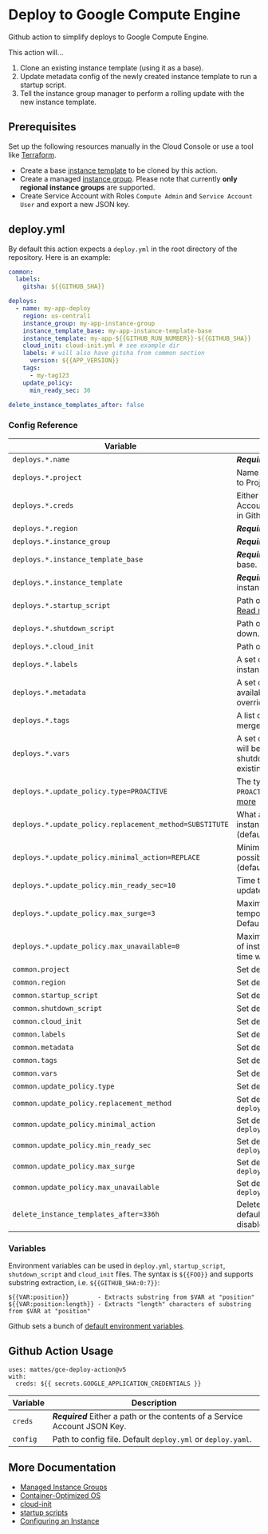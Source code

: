 # Deploy to Google Compute Engine

Github action to simplify deploys to Google Compute Engine. 

This action will...

1) Clone an existing instance template (using it as a base).
2) Update metadata config of the newly created instance template to run a startup script.
3) Tell the instance group manager to perform a rolling update with the new instance template.

## Prerequisites

Set up the following resources manually in the Cloud Console 
or use a tool like [Terraform](https://www.terraform.io).

* Create a base [instance template](https://cloud.google.com/compute/docs/instance-templates/) to be cloned by this action.
* Create a managed [instance group](https://cloud.google.com/compute/docs/instance-groups/). Please note that currently **only regional instance groups** are supported.
* Create Service Account with Roles `Compute Admin` and `Service Account User` and export a new JSON key.


## deploy.yml

By default this action expects a `deploy.yml` in the root directory of the repository.
Here is an example:

```yaml
common:
  labels:
    gitsha: ${{GITHUB_SHA}}

deploys:
  - name: my-app-deploy
    region: us-central1
    instance_group: my-app-instance-group
    instance_template_base: my-app-instance-template-base
    instance_template: my-app-${{GITHUB_RUN_NUMBER}}-${{GITHUB_SHA}}
    cloud_init: cloud-init.yml # see example dir
    labels: # will also have gitsha from common section
      version: ${{APP_VERSION}}
    tags:
      - my-tag123
    update_policy:
      min_ready_sec: 30

delete_instance_templates_after: false
```

### Config Reference

| Variable                                                | Description                                                                                                                                                                                                                                          |
|---------------------------------------------------------|------------------------------------------------------------------------------------------------------------------------------------------------------------------------------------------------------------------------------------------------------|
| `deploys.*.name`                                        | ***Required*** Name of the deploy                                                                                                                                                                                                                    |
| `deploys.*.project`                                     | Name of the Google Cloud project. Defaults to Project from Credentials.                                                                                                                                                                              |
| `deploys.*.creds`                                       | Either a path or the contents of a Service Account JSON Key. Required, if not specified in Github action.                                                                                                                                            |
| `deploys.*.region`                                      | ***Required*** Region of the instance group.                                                                                                                                                                                                         |
| `deploys.*.instance_group`                              | ***Required*** Name of the instance group.                                                                                                                                                                                                           |
| `deploys.*.instance_template_base`                      | ***Required*** Instance template to be used as base.                                                                                                                                                                                                 |
| `deploys.*.instance_template`                           | ***Required*** Name of the newly created instance template.                                                                                                                                                                                          |
| `deploys.*.startup_script`                              | Path or URL to script to run when VM boots. [Read more](https://cloud.google.com/compute/docs/startupscript)                                                                                                                                         |
| `deploys.*.shutdown_script`                             | Path or URL to script to run when VM shuts down. [Read more](https://cloud.google.com/compute/docs/shutdownscript)                                                                                                                                   |
| `deploys.*.cloud_init`                                  | Path or URL to cloud-init file. [Read more](https://cloud.google.com/container-optimized-os/docs/how-to/create-configure-instance#using_cloud-init)                                                                                                  |
| `deploys.*.labels`                                      | A set of key/value label pairs to assign to instances. Keys override `common.*.labels`.                                                                                                                                                              |
| `deploys.*.metadata`                                    | A set of key/value metadata pairs to make available from within instances. Keys override `common.*.metadata`.                                                                                                                                        |
| `deploys.*.tags`                                        | A list of tags to assign to instances. Tags are merged with `common.*.tags`.                                                                                                                                                                         |
| `deploys.*.vars`                                        | A set of additional key/value variables which will be available in either startup_script, shutdown_script or cloud_init. Keys override existing ENV vars and `common.*.vars`.                                                                        |
| `deploys.*.update_policy.type=PROACTIVE`                | The type of update process, must be either `PROACTIVE` (default) or `OPPORTUNISTIC`. [Read more](https://cloud.google.com/compute/docs/instance-groups/rolling-out-updates-to-managed-instance-groups#starting_an_opportunistic_or_proactive_update) |
| `deploys.*.update_policy.replacement_method=SUBSTITUTE` | What action should be used to replace instances, must be either `SUBSTITUTE` (default) or `RECREATE`. [Read more](https://cloud.google.com/compute/docs/instance-groups/rolling-out-updates-to-managed-instance-groups#replacement_method)           |
| `deploys.*.update_policy.minimal_action=REPLACE`        | Minimal action to be taken on an instance, possible values are `NONE`, `REFRESH`, `REPLACE` (default) or `RESTART`. [Read more](https://cloud.google.com/compute/docs/instance-groups/rolling-out-updates-to-managed-instance-groups#minimal_action) |
| `deploys.*.update_policy.min_ready_sec=10`              | Time to wait between consecutive instance updates, default is 10 seconds. [Read more](https://cloud.google.com/compute/docs/instance-groups/updating-managed-instance-groups#minimum_wait_time)                                                      |
| `deploys.*.update_policy.max_surge=3`                   | Maximum number (or percentage, i.e. `15%`) of temporary instances to add while updating. Default is 3. [Read more](https://cloud.google.com/compute/docs/instance-groups/updating-managed-instance-groups#max_surge)                                 |
| `deploys.*.update_policy.max_unavailable=0`             | Maximum number (or percentage, i.e. `100%`) of instances that can be offline at the same time while updating. Default is 0. [Read more](https://cloud.google.com/compute/docs/instance-groups/updating-managed-instance-groups#max_unavailable)      |
| `common.project`                                        | Set default for `deploys.*.project`                                                                                                                                                                                                                  |
| `common.region`                                         | Set default for `deploys.*.region`                                                                                                                                                                                                                   |
| `common.startup_script`                                 | Set default for `deploys.*.startup_script`                                                                                                                                                                                                           |
| `common.shutdown_script`                                | Set default for `deploys.*.shutdown_script`                                                                                                                                                                                                          |
| `common.cloud_init`                                     | Set default for `deploys.*.cloud_init`                                                                                                                                                                                                               |
| `common.labels`                                         | Set default for `deploys.*.labels`                                                                                                                                                                                                                   |
| `common.metadata`                                       | Set default for `deploys.*.metadata`                                                                                                                                                                                                                 |
| `common.tags`                                           | Set default for `deploys.*.tags`                                                                                                                                                                                                                     |
| `common.vars`                                           | Set default for `deploys.*.vars`                                                                                                                                                                                                                     |
| `common.update_policy.type`                             | Set default for `deploys.*.update_policy.type`                                                                                                                                                                                                       |
| `common.update_policy.replacement_method`               | Set default for `deploys.*.update_policy.replacement_method`                                                                                                                                                                                         |
| `common.update_policy.minimal_action`                   | Set default for `deploys.*.update_policy.minimal_action`                                                                                                                                                                                             |
| `common.update_policy.min_ready_sec`                    | Set default for `deploys.*.update_policy.min_ready_sec`                                                                                                                                                                                              |
| `common.update_policy.max_surge`                        | Set default for `deploys.*.update_policy.max_surge`                                                                                                                                                                                                  |
| `common.update_policy.max_unavailable`                  | Set default for `deploys.*.update_policy.max_unavailable`                                                                                                                                                                                            |
| `delete_instance_templates_after=336h`                  | Delete old instance templates after duration, defaults to `336h` (14 days). Set to `false` to disable.                                                                                                                                               |


### Variables

Environment variables can be used in `deploy.yml`, `startup_script`, `shutdown_script` and `cloud_init` files.
The syntax is `${{FOO}}` and supports substring extraction, i.e. `${{GITHUB_SHA:0:7}}`: 

```
${{VAR:position}}        - Extracts substring from $VAR at "position"
${{VAR:position:length}} - Extracts "length" characters of substring from $VAR at "position"
```

Github sets a bunch of [default environment variables](https://help.github.com/en/actions/automating-your-workflow-with-github-actions/using-environment-variables#default-environment-variables).


## Github Action Usage

```
uses: mattes/gce-deploy-action@v5
with:
  creds: ${{ secrets.GOOGLE_APPLICATION_CREDENTIALS }}
```

| Variable             | Description                                                                 |
|----------------------|-----------------------------------------------------------------------------|
| `creds`              | ***Required*** Either a path or the contents of a Service Account JSON Key. |
| `config`             | Path to config file. Default `deploy.yml` or `deploy.yaml`.                 |



## More Documentation

* [Managed Instance Groups](https://cloud.google.com/compute/docs/instance-groups/creating-groups-of-managed-instances)
* [Container-Optimized OS](https://cloud.google.com/container-optimized-os/)
* [cloud-init](https://cloud.google.com/container-optimized-os/docs/how-to/create-configure-instance#using_cloud-init)
* [startup scripts](https://cloud.google.com/compute/docs/startupscript)
* [Configuring an Instance](https://cloud.google.com/container-optimized-os/docs/how-to/create-configure-instance#configuring_an_instance)
